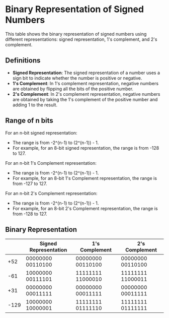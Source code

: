 # Binary Representation of Signed Numbers

This table shows the binary representation of signed numbers using different representations: signed representation, 1's complement, and 2's complement.

## Definitions

- **Signed Representation**: The signed representation of a number uses a sign bit to indicate whether the number is positive or negative.
- **1's Complement**: In 1's complement representation, negative numbers are obtained by flipping all the bits of the positive number.
- **2's Complement**: In 2's complement representation, negative numbers are obtained by taking the 1's complement of the positive number and adding 1 to the result.

## Range of n bits

For an n-bit signed representation:
- The range is from -2^(n-1) to (2^(n-1)) - 1.
- For example, for an 8-bit signed representation, the range is from -128 to 127.

For an n-bit 1's Complement representation:
- The range is from -2^(n-1) to (2^(n-1)) - 1.
- For example, for an 8-bit 1's Complement representation, the range is from -127 to 127.

For an n-bit 2's Complement representation:
- The range is from -2^(n-1) to (2^(n-1)) - 1.
- For example, for an 8-bit 2's Complement representation, the range is from -128 to 127.

## Binary Representation

|      | Signed Representation  | 1's Complement     | 2's Complement    |
|------|------------------------|----------------    |----------------   |
| +52  | 00000000 00110100      | 00000000 00110100  | 00000000 00110100 |
| -61  | 10000000 00111101      | 11111111 11000010  | 11111111 11000011 |
| +31  | 00000000 00011111      | 00000000 00011111  | 00000000 00011111 |
| -129 | 10000000 10000001      | 11111111 01111110  | 11111111 01111111 |

